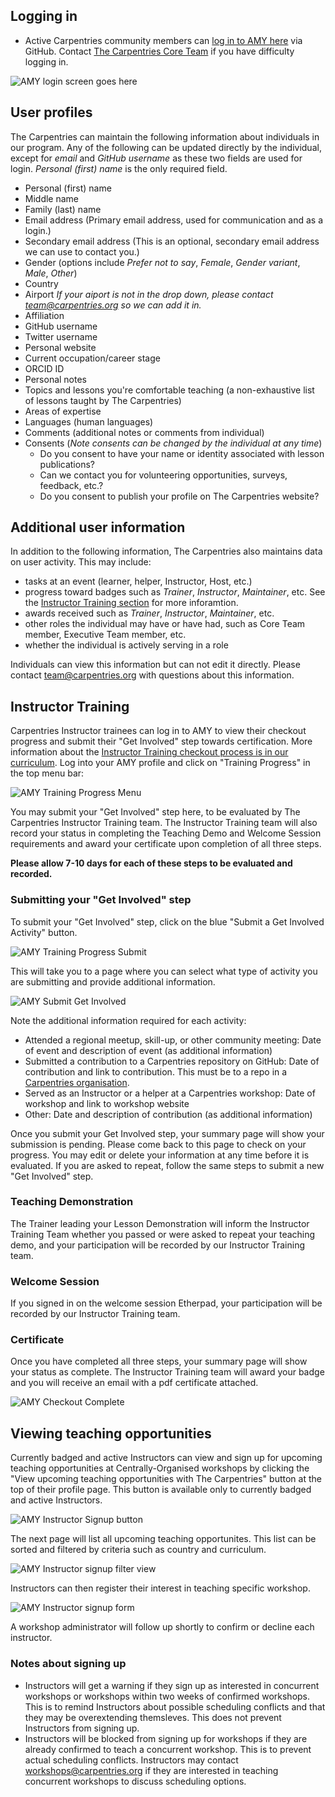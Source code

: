 ## Logging in

* Active Carpentries community members can [log in to AMY here](https://amy.carpentries.org) via GitHub.  Contact [The Carpentries Core Team](mailto:team@carpentries.org) if you have difficulty logging in.

![AMY login screen goes here](images/amy_login_screen.png)


## User profiles

The Carpentries can maintain the following information about individuals in our program. Any of the following can be updated directly by the individual, except for *email* and *GitHub username* as these two fields are used for login.  *Personal (first) name* is the only required field.

* Personal (first) name
* Middle name
* Family (last) name
* Email address (Primary email address, used for communication and as a login.)
* Secondary email address (This is an optional, secondary email address we can use to contact you.)
* Gender (options include *Prefer not to say*, *Female*, *Gender variant*, *Male*, *Other*)
* Country
* Airport *If your aiport is not in the drop down, please contact team@carpentries.org so we can add it in.*
* Affiliation
* GitHub username 
* Twitter username
* Personal website
* Current occupation/career stage
* ORCID ID
* Personal notes
* Topics and lessons you're comfortable teaching (a non-exhaustive list of lessons taught by The Carpentries)
* Areas of expertise 
* Languages (human languages)
* Comments (additional notes or comments from individual)
* Consents (*Note consents can be changed by the individual at any time*)
    * Do you consent to have your name or identity associated with lesson publications?
    * Can we contact you for volunteering opportunities, surveys, feedback, etc.?
    * Do you consent to publish your profile on The Carpentries website?


## Additional user information

In addition to the following information, The Carpentries also maintains data on user activity.  This may include:

* tasks at an event (learner, helper, Instructor, Host, etc.)
* progress toward badges such as *Trainer*, *Instructor*, *Maintainer*, etc. See the [Instructor Training section](#instructor-training) for more inforamtion.
* awards received such as *Trainer*, *Instructor*, *Maintainer*, etc.
* other roles the individual may have or have had, such as Core Team member, Executive Team member, etc.
* whether the individual is actively serving in a role

Individuals can view this information but can not edit it directly.  Please contact team@carpentries.org with questions about this information.

## Instructor Training

Carpentries Instructor trainees can log in to AMY to view their checkout progress and submit their "Get Involved" step towards certification.  More information about the [Instructor Training checkout process is in our curriculum](https://carpentries.github.io/instructor-training/checkout.html).  Log into your AMY profile and click on "Training Progress" in the top menu bar:

![AMY Training Progress Menu](images/training_progress_menu.png)

You may submit your "Get Involved" step here, to be evaluated by The Carpentries Instructor Training team.  The Instructor Training team will also record your status in completing the Teaching Demo and Welcome Session requirements and award your certificate upon completion of all three steps.  

**Please allow 7-10 days for each of these steps to be evaluated and recorded.**

### Submitting your "Get Involved" step

To submit your "Get Involved" step, click on the blue "Submit a Get Involved Activity" button.  

![AMY Training Progress Submit](images/training_progress_submit.png)

This will take you to a page where you can select what type of activity you are submitting and provide additional information.  

![AMY Submit Get Involved](images/get_involved_submit.png)

Note the additional information required for each activity:

* Attended a regional meetup, skill-up, or other community meeting: Date of event and description of event (as additional information)
* Submitted a contribution to a Carpentries repository on GitHub: Date of contribution and link to contribution.  This must be to a repo in a [Carpentries organisation](https://docs.carpentries.org/topic_folders/communications/tools/github_organisations.html).  
* Served as an Instructor or a helper at a Carpentries workshop: Date of workshop and link to workshop website 
* Other: Date and description of contribution (as additional information)

Once you submit your Get Involved step, your summary page will show your submission is pending.  Please come back to this page to check on your progress. You may edit or delete your information at any time before it is evaluated.  If you are asked to repeat, follow the same steps to submit a new "Get Involved" step.

### Teaching Demonstration

The Trainer leading your Lesson Demonstration will inform the Instructor Training Team whether you passed or were asked to repeat your teaching demo, and your participation will be recorded by our Instructor Training team. 

### Welcome Session

If you signed in on the welcome session Etherpad, your participation will be recorded by our Instructor Training team. 

### Certificate

Once you have completed all three steps, your summary page will show your status as complete.  The Instructor Training team will award your badge and you will receive an email with a pdf certificate attached.  

![AMY Checkout Complete](images/checkout_complete.png)


## Viewing teaching opportunities

Currently badged and active Instructors can view and sign up for upcoming teaching opportunities at Centrally-Organised workshops by clicking the "View upcoming teaching opportunities with The Carpentries" button at the top of their profile page. This button is available only to currently badged and active Instructors.

![AMY Instructor Signup button](images/amy_instructor_signup.png)

The next page will list all upcoming teaching opportunites.  This list can be sorted and filtered by criteria such as country and curriculum.

![AMY Instructor signup filter view](images/upcoming_teaching_opportunities.png)

Instructors can then register their interest in teaching specific workshop.  

![AMY Instructor signup form](images/workshop_intersted_signup.png)

A workshop administrator will follow up shortly to confirm or decline each instructor.

### Notes about signing up 

* Instructors will get a warning if they sign up as interested in concurrent workshops or workshops within two weeks of confirmed workshops.  This is to remind Instructors about possible scheduling conflicts and that they may be overextending themsleves.  This does not prevent Instructors from signing up.
* Instructors will be blocked from signing up for workshops if they are already confirmed to teach a concurrent workshop. This is to prevent actual scheduling conflicts.  Instructors may contact workshops@carpentries.org if they are interested in teaching concurrent workshops to discuss scheduling options.
